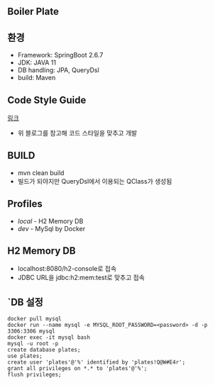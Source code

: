 Boiler Plate
---
## 환경
- Framework: SpringBoot 2.6.7
- JDK: JAVA 11
- DB handling: JPA, QueryDsl
- build: Maven

## Code Style Guide
[링크](https://velog.io/@injoon2019/IntelliJ%EC%97%90-Google-Java-Style-Guide-%EC%A0%81%EC%9A%A9%ED%95%98%EA%B8%B0)
- 위 블로그를 참고해 코드 스타일을 맞추고 개발

## BUILD
- mvn clean build
- 빌드가 되야지만 QueryDsl에서 이용되는 QClass가 생성됨

## Profiles
- *local* - H2 Memory DB
- *dev* - MySql by Docker

## H2 Memory DB
- localhost:8080/h2-console로 접속
- JDBC URL을 jdbc:h2:mem:test로 맞추고 접속


## `DB 설정
```
docker pull mysql
docker run --name mysql -e MYSQL_ROOT_PASSWORD=<password> -d -p 3306:3306 mysql
docker exec -it mysql bash
mysql -u root -p
create database plates;
use plates;
create user 'plates'@'%' identified by 'plates!Q@W#E4r';
grant all privileges on *.* to 'plates'@'%';
flush privileges;
```
